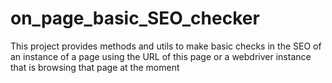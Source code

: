 # on_page_basic_SEO_checker
 This project provides methods and utils to make basic checks in the SEO of an instance of a page using the URL of this page or a webdriver instance that is browsing that page at the moment
